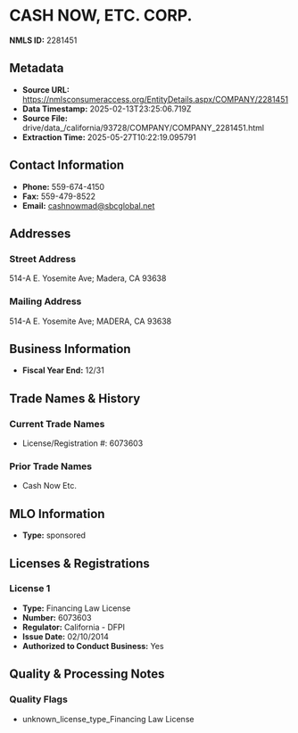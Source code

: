 # CASH NOW, ETC. CORP.

**NMLS ID:** 2281451

## Metadata
- **Source URL:** https://nmlsconsumeraccess.org/EntityDetails.aspx/COMPANY/2281451
- **Data Timestamp:** 2025-02-13T23:25:06.719Z
- **Source File:** drive/data_/california/93728/COMPANY/COMPANY_2281451.html
- **Extraction Time:** 2025-05-27T10:22:19.095791

## Contact Information
- **Phone:** 559-674-4150
- **Fax:** 559-479-8522
- **Email:** cashnowmad@sbcglobal.net

## Addresses
### Street Address
514-A E. Yosemite Ave; Madera, CA 93638

### Mailing Address
514-A E. Yosemite Ave; MADERA, CA 93638

## Business Information
- **Fiscal Year End:** 12/31

## Trade Names & History
### Current Trade Names
- License/Registration #: 6073603

### Prior Trade Names
- Cash Now Etc.

## MLO Information
- **Type:** sponsored

## Licenses & Registrations

### License 1
- **Type:** Financing Law License
- **Number:** 6073603
- **Regulator:** California - DFPI
- **Issue Date:** 02/10/2014
- **Authorized to Conduct Business:** Yes

## Quality & Processing Notes
### Quality Flags
- unknown_license_type_Financing Law License
